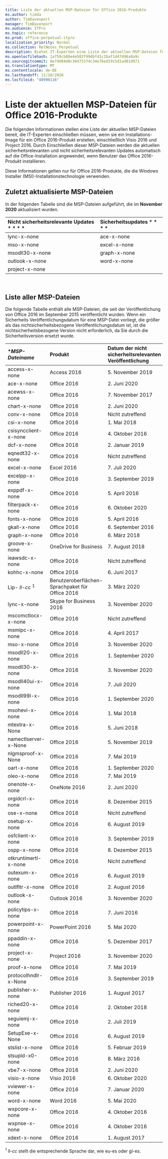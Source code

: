 ```yaml
---
title: Liste der aktuellen MSP-Dateien für Office 2016-Produkte
ms.author: timda
author: TimDavenport
manager: TimDavenport
ms.audience: ITPro
ms.topic: reference
ms.prod: office-perpetual-itpro
localization_priority: Normal
ms.collection: RelNotes_Perpetual
description: Bietet IT-Experten eine Liste der aktuellen MSP-Dateien für unbefristete Office 2016-Versionen, die Windows Installer (MSI) verwenden
ms.openlocfilehash: 1a759cb88e4e502f99dbfd1c1baf1d47d96a8a9c
ms.sourcegitcommit: 8e74984d0c36475374c34e76ed29c5d1ad81d971
ms.translationtype: MT
ms.contentlocale: de-DE
ms.lasthandoff: 11/10/2020
ms.locfileid: "48990116"
---
```

# <a name="list-of-the-most-current-msp-files-for-office-2016-products"></a>Liste der aktuellen MSP-Dateien für Office 2016-Produkte

Die folgenden Informationen stellen eine Liste der aktuellen MSP-Dateien bereit, die IT-Experten einschließen müssen, wenn sie ein Installations-Image für ein Office 2016-Produkt erstellen, einschließlich Visio 2016 und Project 2016. Durch Einschließen dieser MSP-Dateien werden die aktuellen sicherheitsrelevanten und nicht sicherheitsrelevanten Updates automatisch auf die Office-Installation angewendet, wenn Benutzer das Office 2016-Produkt installieren.
  
Diese Informationen gelten nur für Office 2016-Produkte, die die Windows Installer (MSI)-Installationstechnologie verwenden.
  
## <a name="most-recently-updated-msp-files"></a>Zuletzt aktualisierte MSP-Dateien

In der folgenden Tabelle sind die MSP-Dateien aufgeführt, die im **November 2020** aktualisiert wurden.
  
|Nicht sicherheitsrelevante Updates * * * *|Sicherheitsupdates * * * *|
|:-----|:-----|
|lync-x-none<br>|ace-x-none<br/>|
|mso-x-none<br>|excel-x-none<br/>|
|msodll30-x-none<br>|graph-x-none<br/>|
|outlook-x-none<br>|word-x-none<br/>|
|project-x-none<br>|<br/>|



<br/>

## <a name="list-of-all-msp-files"></a>Liste aller MSP-Dateien

Die folgende Tabelle enthält alle MSP-Dateien, die seit der Veröffentlichung von Office 2016 im September 2015 veröffentlicht wurden. Wenn ein Sicherheits Veröffentlichungsdatum für eine MSP-Datei vorliegt, die größer als das nichtsicherheitsbezogene Veröffentlichungsdatum ist, ist die nichtsicherheitsbezogene Version nicht erforderlich, da Sie durch die Sicherheitsversion ersetzt wurde.
  
|****MSP-Dateiname***|****Produkt****|****Datum der nicht sicherheitsrelevanten Veröffentlichung****|****Nicht sicherheitsrelevanter KB-Artikel****|****Datum der sicherheitsrelevanten Veröffentlichung****|****Sicherheitsrelevanter KB-Artikel****|****Sicherheitsrelevante KB veraltet****|
|:-----|:-----|:-----|:-----|:-----|:-----|:-----|
|access-x-none  <br/> |Access 2016  <br/> |5. November 2019  <br/> |[4475539](https://support.microsoft.com/help/4475539) <br/> |11. August 2020  <br/> |[4484340](https://support.microsoft.com/help/4484340) <br/> |[4484167](https://support.microsoft.com/help/4484167) <br/> | 
|ace-x-none  <br/> |Office 2016  <br/> |2. Juni 2020  <br/> |[4484394](https://support.microsoft.com/help/4484394) <br/> | 10. November 2020  <br/> |[4484508](https://support.microsoft.com/help/4484508) <br/> |[4484431](https://support.microsoft.com/help/4484431) <br/>|
|acewss-x-none  <br/> |Office 2016  <br/> |7. November 2017  <br/> |[4011259](https://support.microsoft.com/help/4011259) <br/> |Nicht zutreffend  <br/> |Nicht zutreffend  <br/> |Nicht zutreffend  <br/> |
|chart-x-none  <br/> |Office 2016  <br/> |2. Juni 2020  <br/> |[4484171](https://support.microsoft.com/help/4484171) <br/> |10. April 2018  <br/> |[4018319](https://support.microsoft.com/help/4018319) <br/> |[4011095](https://support.microsoft.com/help/4011095) <br/> |
|conv-x-none  <br/> |Office 2016  <br/> |Nicht zutreffend  <br/> |Nicht zutreffend  <br/> |12. September 2017  <br/> |[3213551](https://support.microsoft.com/help/3213551) <br/> |[3203383](https://support.microsoft.com/help/3203383) <br/> |
|csi-x-none  <br/> |Office 2016  <br/> |1. Mai 2018  <br/> |[4011634](https://support.microsoft.com/help/4011634) <br/> |Nicht zutreffend  <br/> |Nicht zutreffend  <br/> |Nicht zutreffend  <br/> |
|csisyncclient-x-none  <br/> |Office 2016  <br/> |4. Oktober 2016  <br/> |[3118264](https://support.microsoft.com/help/3118264) <br/> |Nicht zutreffend  <br/> |Nicht zutreffend  <br/> |Nicht zutreffend  <br/> |
|dcf-x-none  <br/> |Office 2016  <br/> |2. Januar 2019  <br/> |[4461435](https://support.microsoft.com/help/4461435) <br/> |Nicht zutreffend  <br/> |Nicht zutreffend  <br/> |Nicht zutreffend  <br/> |
|eqnedt32-x-none  <br/> |Office 2016  <br/> |Nicht zutreffend  <br/> |Nicht zutreffend  <br/> |9. Januar 2018  <br/> |[4011574](https://support.microsoft.com/help/4011574) <br/> |[4011262](https://support.microsoft.com/help/4011262)  <br/> |
|excel-x-none  <br/> |Excel 2016  <br/> |7. Juli 2020  <br/> |[4484437](https://support.microsoft.com/help/4484437) <br/> |10. November 2020  <br/> |[4486718](https://support.microsoft.com/help/4486718) <br/> |[4486678](https://support.microsoft.com/help/4486678) <br/>|
|excelpp-x-none  <br/> |Office 2016  <br/> |3. September 2019  <br/> |[4011629](https://support.microsoft.com/help/4011629) <br/> |Nicht zutreffend  <br/> |Nicht zutreffend  <br/> |Nicht zutreffend  <br/> |
|exppdf-x-none  <br/> |Office 2016  <br/> |5. April 2016  <br/> |[2920720](https://support.microsoft.com/help/2920720) <br/> |Nicht zutreffend  <br/> |Nicht zutreffend  <br/> |Nicht zutreffend  <br/> |
|filterpack-x-none  <br/> |Office 2016  <br/> |6. Oktober 2020  <br/> |[4475584](https://support.microsoft.com/help/4475584) <br/> |Nicht zutreffend  <br/> |Nicht zutreffend  <br/> |Nicht zutreffend  <br/> |
|fonts-x-none  <br/> |Office 2016  <br/> |5. April 2016  <br/> |[3114903](https://support.microsoft.com/help/3114903) <br/> |Nicht zutreffend  <br/> |Nicht zutreffend  <br/> |Nicht zutreffend  <br/> |
|gkall-x-none  <br/> |Office 2016  <br/> |6. September 2016  <br/> |[3115276](https://support.microsoft.com/help/3115276) <br/> |Nicht zutreffend  <br/> |Nicht zutreffend  <br/> |Nicht zutreffend  <br/> |
|graph-x-none  <br/> |Office 2016  <br/> |6. März 2018  <br/> |[4011624](https://support.microsoft.com/help/4011624) <br/> |10. November 2020  <br/> |[4486722](https://support.microsoft.com/help/4486722) <br/> |[4486682](https://support.microsoft.com/help/4486682) <br/>|
|groove-x-none  <br/> |OneDrive for Business  <br/> |7. August 2018  <br/> |[4022219](https://support.microsoft.com/help/4022219) <br/> |Nicht zutreffend  <br/> |Nicht zutreffend  <br/> |Nicht zutreffend  <br/> |
|ieawsdc-x-none  <br/> |Office 2016  <br/> |Nicht zutreffend  <br/> |Nicht zutreffend <br/> |13. Oktober 2015  <br/> |[3085538](https://support.microsoft.com/help/3085538)  <br/> |Nicht zutreffend  <br/> |
|kohhc-x-none  <br/> |Office 2016  <br/> |6. Juni 2017  <br/> |[3191929](https://support.microsoft.com/help/3191929) <br/> |Nicht zutreffend  <br/> |Nicht zutreffend  <br/> |Nicht zutreffend  <br/> |
|Lip- *ll-cc* <sup>1</sup> <br/> |Benutzeroberflächen-Sprachpaket für Office 2016  <br/> |3. März 2020  <br/> |[4484136](https://support.microsoft.com/help/4484136) <br/> |Nicht zutreffend  <br/> |Nicht zutreffend  <br/> |Nicht zutreffend  <br/> |
|lync-x-none  <br/> |Skype for Business 2016  <br/> |3. November 2020  <br/> |[4486710](https://support.microsoft.com/help/4486710) <br/> |9. Juli 2019  <br/> |[4475545](https://support.microsoft.com/help/4475545) <br/> |[4461473](https://support.microsoft.com/help/4461473)  <br/> |
|mscomctlocx-x-none  <br/> |Office 2016  <br/> |Nicht zutreffend  <br/> |Nicht zutreffend  <br/> |12. Januar 2016  <br/> |[2920727](https://support.microsoft.com/help/2920727) <br/> |Nicht zutreffend  <br/> |
|msmipc-x-none  <br/> |Office 2016  <br/> |4. April 2017  <br/> |[3178666](https://support.microsoft.com/help/3178666) <br/> |Nicht zutreffend  <br/> |Nicht zutreffend  <br/> |Nicht zutreffend  <br/> |
|mso-x-none  <br/> |Office 2016  <br/> |3. November 2020  <br/> |[4486680](https://support.microsoft.com/help/4486680) <br/> |8. September 2020  <br/> |[4484466](https://support.microsoft.com/help/4484466) <br/> |[4484342](https://support.microsoft.com/help/4484342) <br/> |
|msodll20-x-none  <br/> |Office 2016  <br/> |1. September 2020  <br/> |[4484251](https://support.microsoft.com/help/4484251) <br/> |13. Juni 2017  <br/> |[3178667](https://support.microsoft.com/help/3178667) <br/> |Nicht zutreffend  <br/> |
|msodll30-x-none  <br/> |Office 2016  <br/> |3. November 2020  <br/> |[4484397](https://support.microsoft.com/help/4484397) <br/> |12. September 2017  <br/> |[4011126](https://support.microsoft.com/help/4011126) <br/> |[3213545](https://support.microsoft.com/help/3213545)  <br/> |
|msodll40ui-x-none  <br/> |Office 2016  <br/> |7. Juli 2020  <br/> |[4484174](https://support.microsoft.com/help/4484174) <br/> |10. Mai 2016  <br/> |[3115103](https://support.microsoft.com/help/3115103) <br/> |Nicht zutreffend  <br/> |
|msodll99l-x-none  <br/> |Office 2016  <br/> |1. September 2020  <br/> |[4484395](https://support.microsoft.com/help/4484395) <br/> |9. Juli 2019  <br/> |[4475514](https://support.microsoft.com/help/4475514) <br/> |[4011622](https://support.microsoft.com/help/4011622) <br/> |
|msohevi-x-none  <br/> |Office 2016  <br/> |1. Mai 2018  <br/> |[4022133](https://support.microsoft.com/help/4022133) <br/> |8. Januar 2019  <br/> |[4022162](https://support.microsoft.com/help/4022162)  <br/> |Nicht zutreffend  <br/> |
|mtextra-x-None  <br/> |Office 2016  <br/> |5. Juni 2018  <br/> |[4022193](https://support.microsoft.com/help/4022193) <br/> |Nicht zutreffend  <br/> |Nicht zutreffend  <br/> |Nicht zutreffend  <br/> |
|namectlserver-x-None  <br/> |Office 2016  <br/> |5. November 2019  <br/> |[4484145](https://support.microsoft.com/help/4484145) <br/> |Nicht zutreffend  <br/> |Nicht zutreffend  <br/> |Nicht zutreffend  <br/> |
|nlgmsproof-x-None  <br/> |Office 2016  <br/> |7. Mai 2019  <br/> |[2920717](https://support.microsoft.com/help/2920717) <br/> |Nicht zutreffend  <br/> |Nicht zutreffend  <br/> |Nicht zutreffend  <br/> |
|oart-x-none  <br/> |Office 2016  <br/> |1. September 2020  <br/> |[4484500](https://support.microsoft.com/help/4484500) <br/> |10. April 2018  <br/> |[4011628](https://support.microsoft.com/help/4011628) <br/> |[3203474](https://support.microsoft.com/help/3203474) <br/> |
|oleo-x-none  <br/> |Office 2016  <br/> |7. Mai 2019  <br/> |[4462119](https://support.microsoft.com/help/4462119) <br/> |Nicht zutreffend  <br/> |Nicht zutreffend  <br/> |Nicht zutreffend  <br/> |
|onenote-x-none  <br/> |OneNote 2016  <br/> |2. Juni 2020  <br/> |[4484329](https://support.microsoft.com/help/4484329) <br/> |9. August 2016  <br/> |[3115419](https://support.microsoft.com/help/3115419) <br/> |[3114862](https://support.microsoft.com/help/3114862)  <br/> |
|orgidcrl-x-none  <br/> |Office 2016  <br/> |8. Dezember 2015  <br/> |[2920712](https://support.microsoft.com/help/2920712) <br/> |Nicht zutreffend  <br/> |Nicht zutreffend  <br/> |Nicht zutreffend  <br/> |
|ose-x-none  <br/> |Office 2016  <br/> |Nicht zutreffend  <br/> |Nicht zutreffend  <br/> |10. Juli 2018  <br/> |[4022176](https://support.microsoft.com/help/4022176) <br/> |[4011237](https://support.microsoft.com/help/4011237) <br/> |
|osetup-x-none  <br/> |Office 2016  <br/> |6. August 2019  <br/> |[4032254](https://support.microsoft.com/help/4032254) <br/>  |10. Juli 2018  <br/> |[4022172](https://support.microsoft.com/help/4022172) <br/> |[4011239](https://support.microsoft.com/help/4011239) <br/> |
|osfclient-x-none  <br/> |Office 2016  <br/> |3. September 2019  <br/> |[4475580](https://support.microsoft.com/help/4475580) <br/> |9. Juli 2019  <br/> |[4464534](https://support.microsoft.com/help/4464534)  <br/> |Nicht zutreffend  <br/> |
|ospp-x-none  <br/> |Office 2016  <br/> |8. Dezember 2015  <br/> |[2920724](https://support.microsoft.com/help/2920724) <br/> |Nicht zutreffend  <br/> |Nicht zutreffend  <br/> |Nicht zutreffend  <br/> |
|otkruntimertl-x-none  <br/> |Office 2016  <br/> |Nicht zutreffend  <br/> |Nicht zutreffend  <br/> |8. März 2016  <br/> |[3114690](https://support.microsoft.com/help/3114690) <br/> |Nicht zutreffend  <br/> |
|outexum-x-none  <br/> |Office 2016  <br/> |6. August 2019  <br/> |[4464535](https://support.microsoft.com/help/4464535) <br/> |Nicht zutreffend  <br/> |Nicht zutreffend  <br/> |Nicht zutreffend  <br/> |
|outlfltr-x-none  <br/> |Office 2016  <br/> |2. August 2016  <br/> |[3115407](https://support.microsoft.com/help/3115407) <br/> |Nicht zutreffend  <br/> |Nicht zutreffend  <br/> |Nicht zutreffend  <br/> |
|outlook-x-none  <br/> |Outlook 2016  <br/> |3. November 2020  <br/> |[4486720](https://support.microsoft.com/help/4486720) <br/> |13. Oktober 2020  <br/> |[4486671](https://support.microsoft.com/help/4486671) <br/>|[4484475](https://support.microsoft.com/help/4484475) <br/>|
|policytips-x-none  <br/> |Office 2016  <br/> |7. Juni 2016  <br/> |[3115081](https://support.microsoft.com/help/3115081) <br/> |Nicht zutreffend  <br/> |Nicht zutreffend  <br/> |Nicht zutreffend  <br/> |
|powerpoint-x-none  <br/> |PowerPoint 2016  <br/> |5. Mai 2020  <br/> |[4484337](https://support.microsoft.com/help/4484337) <br/> |14. April 2020  <br/> |[4484246](https://support.microsoft.com/help/4484246) <br/> |[4484166](https://support.microsoft.com/help/4484166) <br/> |
|ppaddin-x-none  <br/> |Office 2016  <br/> |5. Dezember 2017  <br/> |[4011225](https://support.microsoft.com/help/4011225) <br/> |Nicht zutreffend  <br/> |Nicht zutreffend  <br/> |Nicht zutreffend  <br/> |
|project-x-none  <br/> |Project 2016  <br/> |3. November 2020  <br/> |[4486712](https://support.microsoft.com/help/4486712) <br/> |14. Juli 2020  <br/> |[4484441](https://support.microsoft.com/help/4484441) <br/>|[4484399](https://support.microsoft.com/help/4484399) <br/> |
|proof-x-none  <br/> |Office 2016  <br/> |7. Mai 2019  <br/> |[4464538](https://support.microsoft.com/help/4464538) <br/> |Nicht zutreffend  <br/> |Nicht zutreffend  <br/> |Nicht zutreffend  <br/> |
|protocolhndlr-x-None  <br/> |Office 2016  <br/> |3. September 2019  <br/> |[3114852](https://support.microsoft.com/help/3114852) <br/> |Nicht zutreffend  <br/> |Nicht zutreffend  <br/> |Nicht zutreffend  <br/> |
|publisher-x-none  <br/> |Publisher 2016  <br/> |1. August 2017  <br/> |[3178696](https://support.microsoft.com/help/3178696) <br/> |14. April 2020  <br/> |[4011097](https://support.microsoft.com/help/4011097) <br/> |[2920680](https://support.microsoft.com/help/2920680) <br/> |
|riched20-x-none  <br/> |Office 2016  <br/> |2. Oktober 2018  <br/> |[4011669](https://support.microsoft.com/help/4011669) <br/> |Nicht zutreffend  <br/> |Nicht zutreffend  <br/> |Nicht zutreffend  <br/> |
|seguiemj-x-none  <br/> |Office 2016  <br/> |2. Juli 2019  <br/> |[4032236](https://support.microsoft.com/help/4032236) <br/> |Nicht zutreffend  <br/> |Nicht zutreffend  <br/> |Nicht zutreffend  <br/> ||
|SetupExe-x-None  <br/> |Office 2016  <br/> |6. August 2019  <br/> |[3141456](https://support.microsoft.com/help/3141456) <br/> |Nicht zutreffend  <br/> |Nicht zutreffend  <br/> |Nicht zutreffend  <br/> |
|stslist-x-none  <br/> |Office 2016  <br/> |5. Februar 2019  <br/> |[4022161](https://support.microsoft.com/help/4022161) <br/> |Nicht zutreffend  <br/> |Nicht zutreffend  <br/> |Nicht zutreffend  <br/> |
|stsupld-x0-none  <br/> |Office 2016  <br/> |8. März 2016  <br/> |[2920678](https://support.microsoft.com/help/2920678) <br/> |Nicht zutreffend  <br/> |Nicht zutreffend  <br/> |Nicht zutreffend  <br/> |
|vbe7-x-none  <br/> |Office 2016  <br/> |2. Juni 2020  <br/> |[4484335](https://support.microsoft.com/help/4484335) <br/> |13. Oktober 2020  <br/> |[4484417](https://support.microsoft.com/help/4484417) <br/> |[3128012](https://support.microsoft.com/help/3128012) <br/> |
|visio-x-none  <br/> |Visio 2016  <br/> |6. Oktober 2020  <br/> |[4484333](https://support.microsoft.com/help/4484333) <br/> |14. April 2020  <br/> |[4484244](https://support.microsoft.com/help/4484244) <br/> |[3115041](https://support.microsoft.com/help/3115041) <br/> |
|vviewer-x-none  <br/> |Office 2016  <br/> |7. Januar 2020  <br/> |[2920709](https://support.microsoft.com/help/2920709) <br/> |Nicht zutreffend  <br/> |Nicht zutreffend  <br/> |Nicht zutreffend  <br/> |
|word-x-none  <br/> |Word 2016  <br/> |5. Mai 2020  <br/> |[4484341](https://support.microsoft.com/help/4484341) <br/> |10. November 2020  <br/> |[4486719](https://support.microsoft.com/help/4486719) <br/> |[4486679](https://support.microsoft.com/help/4486679) <br/>|
|wxpcore-x-none  <br/> |Office 2016  <br/> |4. Oktober 2016  <br/> |[3118263](https://support.microsoft.com/help/3118263) <br/> |Nicht zutreffend  <br/> |Nicht zutreffend  <br/> |Nicht zutreffend  <br/> |
|wxpnse-x-none  <br/> |Office 2016  <br/> |4. Oktober 2016  <br/> |[3118262](https://support.microsoft.com/help/3118262) <br/> |Nicht zutreffend  <br/> |Nicht zutreffend  <br/> |Nicht zutreffend  <br/> |
|xdext-x-none  <br/> |Office 2016  <br/> |1. August 2017  <br/> |[3213650](https://support.microsoft.com/help/3213650) <br/> |Nicht zutreffend  <br/> |Nicht zutreffend  <br/> |Nicht zutreffend  <br/> |
   
<sup>1</sup> *ll-cc* stellt die entsprechende Sprache dar, wie eu-es oder gl-es. 
  
